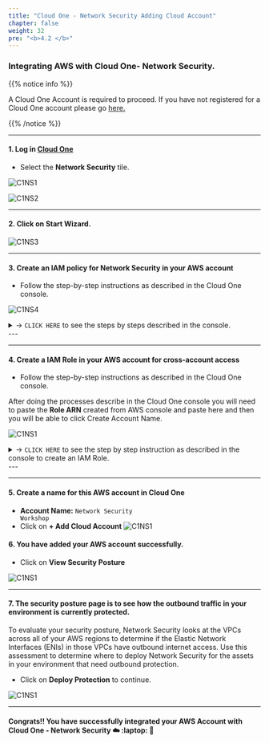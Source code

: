 ```yaml
---
title: "Cloud One - Network Security Adding Cloud Account"
chapter: false
weight: 32
pre: "<b>4.2 </b>"
---
```


### Integrating AWS with Cloud One- Network Security.

{{% notice info %}}
<p style='text-align: left;'>
A Cloud One Account is required to proceed. If you have not registered for a Cloud One account please go <a href="https://cloudone.trendmicro.com/register" target="_top">here.</a>
</p>
{{% /notice %}}

----

#### 1. Log in [Cloud One](https://cloudone.trendmicro.com/)
- Select the **Network Security** tile.

![C1NS1](/images/Login_C1.png) 

![C1NS2](/images/C1NS_Service.png) 

---

#### 2. Click on **Start Wizard**.

![C1NS3](/images/C1NS_Wizard.png)

---

#### 3. Create an IAM policy for Network Security in your AWS account

- Follow the step-by-step instructions as described in the Cloud One console.

![C1NS4](/images/Add_IAM_Policy.png) 

<details>
  <summary> -> <code>CLICK HERE</code> to see the steps by steps described in the console.</summary>

#### 3.1 Sign in to your [AWS account](aws.amazon.com/)
- Navigate to **IAM**
- From left-hand menu, select **Policies** under Access Management
- Click on **Create Policy**

![C1NS1](/images/create_net_sec_1.png) 

---

#### 3.2 Edit the policy.
- Select the tab **JSON** 
- Paste the JSON policy from Cloud One Network Security console
- Click on **Next: Tags**

![C1NS1](/images/create_net_sec_2.png) 

---

#### Here is the JSON policy from Cloud One - Network Security:

````
{
  "Version": "2012-10-17",
  "Statement": [
    {
      "Sid": "cloudconnectorEc2",
      "Effect": "Allow",
      "Action": [
        "ec2:DescribeImages",
        "ec2:DescribeInternetGateways",
        "ec2:DescribeInstances",
        "ec2:DescribeNetworkInterfaces",
        "ec2:DescribeAvailabilityZones",
        "ec2:DescribeVpcs",
        "ec2:DescribeRegions",
        "ec2:DescribeNatGateways",
        "ec2:DescribeSubnets",
        "ec2:DescribeKeyPairs",
        "ec2:DescribeRouteTables",
        "ec2:DescribeSecurityGroups"
      ],
      "Resource": "*"
    },
    {
      "Sid": "cloudconnectorIamPolicy",
      "Effect": "Allow",
      "Action": [
        "iam:GetPolicyVersion",
        "iam:GetPolicy"
      ],
      "Resource": "arn:aws:iam::*:policy/NetworkSecurityPolicy"
    },
    {
      "Sid": "cloudconnectorIamRole",
      "Effect": "Allow",
      "Action": [
        "iam:GetRole",
        "iam:ListAttachedRolePolicies"
      ],
      "Resource": "arn:aws:iam::*:role/NetworkSecurityRole"
    }
  ]
}
````
---

#### 3.3 Click on **Next: Review**

![C1NS1](/images/create_net_sec_3.png) 

---

#### 3.4 Add the Name for the policy
- **Name**: <code>NetworkSecurityPolicy</code>
- Click on **Create policy**

![C1NS1](/images/create_net_sec_4.png) 

---

#### 3.5 Policy created successfully

![C1NS1](/images/create_net_sec_5.png) 

</details>
---

---

#### 4. Create a IAM Role in your AWS account for cross-account access

- Follow the step-by-step instructions as described in the Cloud One console.

After doing the processes describe in the Cloud One console you will need to paste the **Role ARN** created from AWS console and paste here and then you will be able to click Create Account Name.

![C1NS1](/images/create_net_sec_6.png) 

<details>
  <summary> -> <code>CLICK HERE</code> to see the step by step instruction as described in the console to create an IAM Role.</summary>

---

#### 4.1 Sign in to [AWS](aws.amazon.com/)
- Navigate to **IAM**
- From the left-hand menu, select **Roles** under access management
- Click on **Create Role**
![C1NS1](/images/create_net_sec_7.png)

---

#### 4.2 Create IAM Role for Cloud One Network Security

-  **Select type of trusted entity**: Another AWS account
-  Paste the **Account ID** provided in the Cloud One console 
-  **Check** the Option Require external ID 
-  Paste the **External ID** provided in the Cloud One console. 
-  Click on **Next: Permissions**


![C1NS1](/images/create_net_sec_8.png) 

---

#### 4.3 Attach permissions policies 

- Search for the policy name that you created on the previous step, if you used our recommendation search for <code>NetworkSecurityPolicy</code>
- **Select** the role 
- Click on **Next: Tags**

![C1NS1](/images/create_net_sec_9.png) 

---

#### 4.4 Add the Role Name and (Optional - Add Tags)
- **Role Name**: <code>NetworkSecurityRole</code>
- Click on **Create Role**

![C1NS1](/images/create_net_sec_10.png) 

![C1NS1](/images/create_net_sec_11.png)

---

#### 4.5 After you successfully created the Role. 
- Search for the name of the role: <code>NetworkSecurityRole</code>
- Click on the **Role Name**
![C1NS1](/images/create_net_sec_12.png)

---

#### 4.6 Copy the Role ARN and navigate back to the Cloud One - Network Security console
![C1NS1](/images/create_net_sec_13.png) 

---

#### 4.7 Paste the Role ARN 
- Click on **Create Account Name**
![C1NS1](/images/create_net_sec_6.png) 

</details>
---

---

#### 5. Create a name for this AWS account in Cloud One
- **Account Name:** <code>Network Security Workshop</code>
- Click on **+ Add Cloud Account**
![C1NS1](/images/create_net_sec_14.png) 

#### 6. You have added your AWS account successfully.
- Click on **View Security Posture**

![C1NS1](/images/create_net_sec_15.png)

---

#### 7. The security posture page is to see how the outbound traffic in your environment is currently protected. 

To evaluate your security posture, Network Security looks at the VPCs across all of your AWS regions to determine if the Elastic Network Interfaces (ENIs) in those VPCs have outbound internet access.
Use this assessment to determine where to deploy Network Security for the assets in your environment that need outbound protection.

- Click on **Deploy Protection** to continue.

![C1NS1](/images/create_net_sec_16.png)

---
#### Congrats!! You have successfully integrated your AWS Account with Cloud One - Network Security :cloud: :laptop: :rocket:
